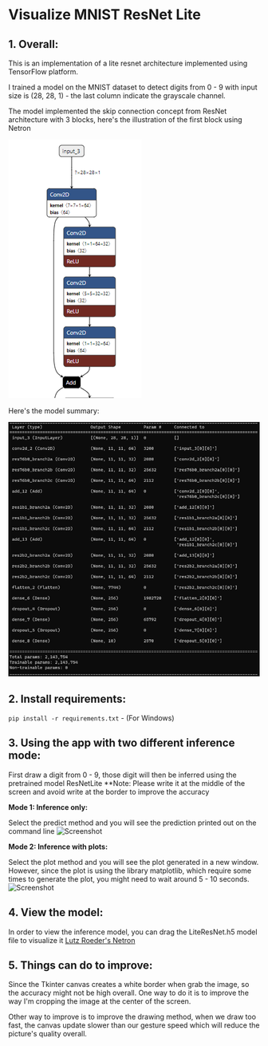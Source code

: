 # Visualize MNIST ResNet Lite

## 1. Overall:
This is an implementation of a lite resnet architecture implemented using TensorFlow platform. 

I trained a model on the MNIST dataset to detect digits from 0 - 9 with input size is (28, 28, 1) - the last column indicate the grayscale channel.

The model implemented the skip connection concept from ResNet architecture with 3 blocks, here's the illustration of the first block using Netron

![Screenshot](skipConnection.png)

Here's the model summary:

![Screenshot](modelSummary.png)

## 2. Install requirements:
```pip install -r requirements.txt``` - (For Windows)

## 3. Using the app with two different inference mode:

First draw a digit from 0 - 9, those digit will then be inferred using the pretrained model ResNetLite
**Note: Please write it at the middle of the screen and avoid write at the border to improve the accuracy 

**Mode 1: Inference only:**

Select the predict method and you will see the prediction printed out on the command line
![Screenshot](predict.png)


**Mode 2: Inference with plots:**

Select the plot method and you will see the plot generated in a new window. However, since the plot is using the library matplotlib, which require some times to generate the plot, you might need to wait around 5 - 10 seconds.
![Screenshot](plot.png)

## 4. View the model:

In order to view the inference model, you can drag the LiteResNet.h5 model file to visualize it
[Lutz Roeder's Netron](https://netron.app/)

## 5. Things can do to improve:

Since the Tkinter canvas creates a white border when grab the image, so the accuracy might not be high overall. One way to do it is to improve the way I'm cropping the image at the center of the screen.

Other way to improve is to improve the drawing method, when we draw too fast, the canvas update slower than our gesture speed which will reduce the picture's quality overall.
